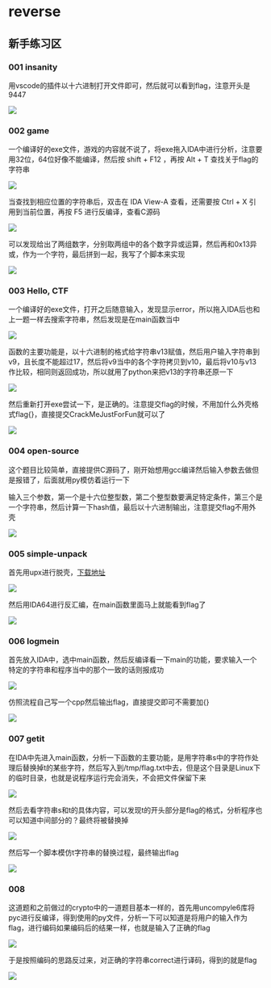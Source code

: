 # reverse


## 新手练习区

### 001 insanity

用vscode的插件以十六进制打开文件即可，然后就可以看到flag，注意开头是9447

![](reverse_new_001_1.png)


### 002 game

一个编译好的exe文件，游戏的内容就不说了，将exe拖入IDA中进行分析，注意要用32位，64位好像不能编译，然后按 shift + F12 ，再按 Alt + T 查找关于flag的字符串

![](reverse_new_002_1.png)

当查找到相应位置的字符串后，双击在 IDA View-A 查看，还需要按 Ctrl + X 引用到当前位置，再按 F5 进行反编译，查看C源码

![](reverse_new_002_2.png)

可以发现给出了两组数字，分别取两组中的各个数字异或运算，然后再和0x13异或，作为一个字符，最后拼到一起，我写了个脚本来实现

![](reverse_new_002_3.png)


### 003 Hello, CTF

一个编译好的exe文件，打开之后随意输入，发现显示error，所以拖入IDA后也和上一题一样去搜索字符串，然后发现是在main函数当中

![](reverse_new_003_1.png)

函数的主要功能是，以十六进制的格式给字符串v13赋值，然后用户输入字符串到v9，且长度不能超过17，然后将v9当中的各个字符拷贝到v10，最后将v10与v13作比较，相同则返回成功，所以就用了python来把v13的字符串还原一下

![](reverse_new_003_2.png)

然后重新打开exe尝试一下，是正确的。注意提交flag的时候，不用加什么外壳格式flag{}，直接提交CrackMeJustForFun就可以了

![](reverse_new_003_3.png)


### 004 open-source

这个题目比较简单，直接提供C源码了，刚开始想用gcc编译然后输入参数去做但是报错了，后面就用py模仿着运行一下

输入三个参数，第一个是十六位整型数，第二个整型数要满足特定条件，第三个是一个字符串，然后计算一下hash值，最后以十六进制输出，注意提交flag不用外壳

![](reverse_new_004_1.png)


### 005 simple-unpack

首先用upx进行脱壳，[下载地址](https://github.com/upx/upx/releases)

![](reverse_new_005_1.png)

然后用IDA64进行反汇编，在main函数里面马上就能看到flag了

![](reverse_new_005_2.png)


### 006 logmein

首先放入IDA中，选中main函数，然后反编译看一下main的功能，要求输入一个特定的字符串和程序当中的那个一致的话则报成功

![](reverse_new_006_1.png)

仿照流程自己写一个cpp然后输出flag，直接提交即可不需要加{}

![](reverse_new_006_2.png)


### 007 getit

在IDA中先进入main函数，分析一下函数的主要功能，是用字符串s中的字符作处理后替换掉t的某些字符，然后写入到/tmp/flag.txt中去，但是这个目录是Linux下的临时目录，也就是说程序运行完会消失，不会把文件保留下来

![](reverse_new_007_1.png)

然后去看字符串s和t的具体内容，可以发现t的开头部分是flag的格式，分析程序也可以知道中间部分的？最终将被替换掉

![](reverse_new_007_2.png)

然后写一个脚本模仿t字符串的替换过程，最终输出flag

![](reverse_new_007_3.png)


### 008

这道题和之前做过的crypto中的一道题目基本一样的，首先用uncompyle6库将pyc进行反编译，得到使用的py文件，分析一下可以知道是将用户的输入作为flag，进行编码如果编码后的结果一样，也就是输入了正确的flag

![](reverse_new_008_1.png)

于是按照编码的思路反过来，对正确的字符串correct进行译码，得到的就是flag

![](reverse_new_008_2.png)






